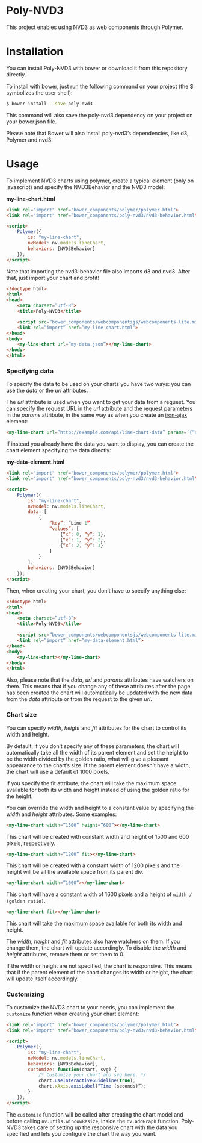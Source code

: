 Poly-NVD3
=========
This project enables using [NVD3](https://github.com/novus/nvd3) as web
components through Polymer.

Installation
============
You can install Poly-NVD3 with bower or download it from this repository
directly.

To install with bower, just run the following command on your project (the $
symbolizes the user shell):
```bash
$ bower install --save poly-nvd3
```

This command will also save the poly-nvd3 dependency on your project on your
bower.json file.

Please note that Bower will also install poly-nvd3’s dependencies, like d3,
Polymer and nvd3.

Usage
=====
To implement NVD3 charts using polymer, create a typical element (only on
javascript) and specify the NVD3Behavior and the NVD3 model:

**my-line-chart.html**
```html
<link rel="import" href="bower_components/polymer/polymer.html">
<link rel="import" href=”bower_components/poly-nvd3/nvd3-behavior.html">

<script>
    Polymer({
        is: "my-line-chart",
        nvModel: nv.models.lineChart,
        behaviors: [NVD3Behavior]
    });
</script>
```

Note that importing the nvd3-behavior file also imports d3 and nvd3. After that,
just import your chart and profit!

```html
<!doctype html>
<html>
<head>
    <meta charset=”utf-8”>
    <title>Poly-NVD3</title>

    <script src=”bower_components/webcomponentsjs/webcomponents-lite.min.js” type=”text/javascript”></script>
    <link rel=”import” href=”my-line-chart.html”>
</head>
<body>
    <my-line-chart url=”my-data.json”></my-line-chart>
</body>
</html>
```

### Specifying data
To specify the data to be used on your charts you have two ways: you can use
the *data* or the *url* attributes.

The *url* attribute is used when you want to get your data from a request. You
can specify the request URL in the *url* attribute and the request parameters in
the *params* attribute, in the same way as when you create an
[iron-ajax](https://elements.polymer-project.org/elements/iron-ajax) element:

```html
<my-line-chart url=”http://example.com/api/line-chart-data” params=’{“alt”: “json”}’></my-line-chart>
```

If instead you already have the data you want to display, you can create the
chart element specifying the data directly:

**my-data-element.html**
```html
<link rel="import" href="bower_components/polymer/polymer.html">
<link rel="import" href=”bower_components/poly-nvd3/nvd3-behavior.html">

<script>
    Polymer({
        is: "my-line-chart",
        nvModel: nv.models.lineChart,
        data: [
            {
                “key”: “Line 1”,
                “values”: [
                    {“x”: 0, “y”: 1},
                    {“x”: 1, “y”: 2},
                    {“x”: 2, “y”: 3}
                ]
            }
        ],
        behaviors: [NVD3Behavior]
    });
</script>

```

Then, when creating your chart, you don’t have to specify anything else:

```html
<!doctype html>
<html>
<head>
    <meta charset=”utf-8”>
    <title>Poly-NVD3</title>

    <script src=”bower_components/webcomponentsjs/webcomponents-lite.min.js” type=”text/javascript”></script>
    <link rel=”import” href=”my-data-element.html”>
</head>
<body>
    <my-line-chart></my-line-chart>
</body>
</html>
```

Also, please note that the *data*, *url* and *params* attributes have watchers on
them. This means that if you change any of these attributes after the page has
been created the chart will automatically be updated with the new data from the
*data* attribute or from the request to the given *url*.

### Chart size
You can specify *width*, *height* and *fit* attributes for the chart to control its
width and height.

By default, if you don’t specify any of these parameters, the chart will
automatically take all the width of its parent element and set the height to
be the width divided by the golden ratio, what will give a pleasant appearance
to the chart’s size. If the parent element doesn’t have a width, the chart will
use a default of 1000 pixels.

If you specify the fit attribute, the chart will take the maximum space
available for both its width and height instead of using the golden ratio for
the height.

You can override the width and height to a constant value by specifying the
*width* and *height* attributes. Some examples:

```html
<my-line-chart width=”1500” height=”600”></my-line-chart>
```
This chart will be created with constant width and height of 1500 and 600
pixels, respectively.

```html
<my-line-chart width=”1200” fit></my-line-chart>
```
This chart will be created with a constant width of 1200 pixels and the height
will be all the available space from its parent div.

```html
<my-line-chart width=”1600”></my-line-chart>
```
This chart will have a constant width of 1600 pixels and a height of
`width / (golden ratio)`.

```html
<my-line-chart fit></my-line-chart>
```
This chart will take the maximum space available for both its width and height.

The *width*, *height* and *fit* attributes also have watchers on them. If you change
them, the chart will update accordingly. To disable the *width* and *height*
attributes, remove them or set them to 0.

If the width or height are not specified, the chart is responsive. This means
that if the parent element of the chart changes its width or height, the chart
will update itself accordingly.

### Customizing
To customize the NVD3 chart to your needs, you can implement the `customize`
function when creating your chart element:

```html
<link rel="import" href="bower_components/polymer/polymer.html">
<link rel="import" href=”bower_components/poly-nvd3/nvd3-behavior.html">

<script>
    Polymer({
        is: "my-line-chart",
        nvModel: nv.models.lineChart,
        behaviors: [NVD3Behavior],
        customize: function(chart, svg) {
            /* Customize your chart and svg here. */
            chart.useInteractiveGuideline(true);
            chart.xAxis.axisLabel(“Time (seconds)”);
        }
    });
</script>
```

The `customize` function will be called after creating the chart model and
before calling `nv.utils.windowResize`, inside the `nv.addGraph` function.
Poly-NVD3 takes care of setting up the responsive chart with the data
you specified and lets you configure the chart the way you want.
